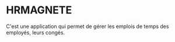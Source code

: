 # HRMAGNETE

C'est une application qui permet de gérer les emplois de temps des employés, leurs congés.

